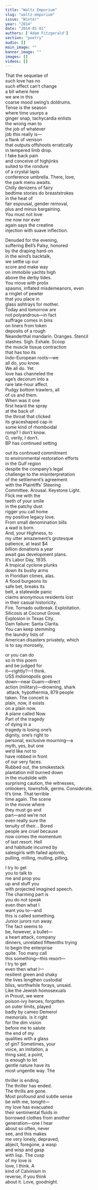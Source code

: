 ```yaml
---
title: "Waltz Emporium"
slug: "waltz-emporium"
issue: "Winter"
year: "2014"
date: "2014-01-01"
authors: ['Adam Fitzgerald']
section: "poetry"
audio: []
main_image: ""
banner_image: ""
images: []
videos: []
---
```

That the sequelae of  
 such love has no  
 such effect can’t change   
 a bit where here  
 we are in this  
 coarse mood swing’s doldrums.   
 Tense is the season  
 where time usurps a  
 ginger snap, tachycardia enlists  
 the wrong man to  
 the job of whatever  
 job this really is—  
 a flank of venison  
 that outputs offshoots erratically   
 in tempered limb drop.  
 I fake back pain  
 and conceive of highjinks  
 suited to the rondure  
 of a crystal lapis  
 conference umbrella. There, love,   
 the park menu awaits.  
 Chilly denizens of fairy  
 bedtime stories do breaststrokes  
 in the heat of  
 fair espousal, gender removal,   
 plus and minus bargaining.  
 You must not love  
 me now nor ever  
 again says the creatine  
 injection with suave inflection.   
   
 Denuded for the evening,  
 suffering Bell’s Palsy, honored  
 by the draping hard-on  
 in the wind’s backtalk,  
 we settle up our  
 score and make way  
 on immobile yachts high  
 above the derby tides.  
 You move with prolix  
 spasms, inflated misdemeanors, even  
 a ringlet of pewter  
 that you place in  
 glass ashtrays for mother.  
 Today and tomorrow are  
 not polyandrous—in fact  
 suffrage comes in bins  
 on liners from token  
 deposits of a rough  
 Neanderthal mandarin. Oranges. Stencil   
 stashes. Sigh. Exhale. Scoop  
 the muscle tissue contraction  
 that has too its  
 Indo-European roots—we  
 all do, you know.  
 We all do. Yet  
 love has channeled the  
 age’s decorum into a  
 rare late-hour affect.  
 Pudgy bottom trawlers, all  
 of us and them.  
 When was it one  
 first heard the spray  
 at the back of  
 the throat that clicked  
 its graceshaped cap in  
 some kind of rhomboidal  
 romp? I don’t know.  
 O, verily, I don’t.  
 BP has continued setting  
   
 out its continued commitment  
 to environmental restoration efforts   
 in the Gulf region  
 despite the company’s legal   
 challenge to the misinterpretation  
 of the settlement’s agreement  
 with the Plaintiffs’ Steering   
 Committee. Arousal. Keystone Light.   
 Flick me with the  
 teeth of your smile  
 in the patchy dust  
 rigger you call home  
 my positive legacy love.  
 From small denomination bills  
 a wad is born.  
 And, your Highness, to  
 my utter amazement’s grotesque   
 patience, at least $4  
 billion donations a year  
 await gas development plans.  
 It’s Labor Day, 1935.  
 A tropical cyclone plunks  
 down its bushy arms  
 in Floridian climes, alas.  
 A flood burgeons its  
 safe bet, breaks its  
 belt, a statewide panic  
 claims anonymous residents lost  
 in their casual historicity.  
 Fire. Tornado outbreak. Exploitation.   
 Silicosis at Coconut Grove.   
 Explosion in Texas City.  
 Dam failure: Santa Clarita.  
 You can keep stemming  
 the laundry lists of  
 American disasters privately, which  
 is to say morosely,  
   
 or you can do  
 so in this poem  
 and be judged for  
 it—rightly?—I think.  
 USS *Indianapolis* goes  
 down—near Guam—direct  
 action (military)—drowning, shark  
  attack, hypothermia, 879 people  
 taken. The conceit is  
 plain, now, it exists  
 on a plain now.  
 A plane called Now.  
 Part of the tragedy  
 of dying in a  
 tragedy is losing one’s  
 dignity, one’s right to  
 personal, exclusive mourning—a  
 myth, yes, but one  
 we’d like not to  
 have robbed in front  
 of our very faces.  
 Rubbed out, the smokestack  
 plantation mill burned down  
 in the mudslide with  
 surprising caution, the witnesses,   
 onlookers, townsfolk, germs. Considerate.   
 It’s time. That terrible  
 time again. The scene  
 in the movie where  
 they must go and  
 part—and we’re not  
 even really sure the  
 tenuity of their... Bored  
 people are cruel because  
 now comes the momentum  
 of last resort. Hell  
 and habitude incurred by  
 salesgirls with failed aplomb,  
 pulling, milling, mulling, pilling.  
   
 I try to get  
 you to talk to  
 me and prop you  
 up and stuff you  
 with projected imagined speech.   
 The charming part is  
 you do not speak  
 even then what I  
 want you to—and  
 this is called something.  
 Junior jurors run away.  
 The fact seems to  
 be, however, a bullet—  
 a heart attack, company  
 dinners, unrelated fifteenths trying   
 to begin the enterprise  
 quite. Too many call  
 this something—this resort—  
 I try to get  
 even then what I—  
 resilient green and shaky  
 the lives lengthen custodial  
 bliss, worthwhile forays, unsaid.   
 Like the Jewish homosexuals  
 in Proust, we were  
 poison-ivy heroes, forgotten  
 on outer limits, played  
 badly by cameo Demerol   
 memorials. Is it right  
 for the dim vision  
 before me to salute  
 the end of my  
 qualities with a glass  
 of gin? Sometimes, your  
 voice, an imitation, a  
 thing said, a point,  
 is enough to let  
 gentle nature have its  
 most ungentle way. The  
   
 thriller is ending.  
 The thriller has ended.  
 The thrills are gone.  
 Most profound and subtle sense   
 be with me, tonight—  
 my love has evacuated  
 their sentimental fluids in   
 borrowed clothes from another   
 generation—one I hear  
 about so often, never  
 see, and this makes  
 me very lonely, depraved,   
 abject, foregone, a wasp  
 and wisp and gasp  
 with lisp. The cusp  
 of my love is  
 love, I think. A  
 kind of Calvinism in  
 reverse, if you think  
 about it. Love, goodnight.

